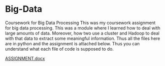 # Big-Data
Coursework for Big Data Processing
This was my coursework assignment for big data processing. This was a module where I learned how to deal with large amounts of data. Moreover, how two use a cluster and Hadoop to deal with that data to extract some meaningful information. Thus all the files here are in python and the assignment is attached below. Thus you can understand what each file of code is supposed to do.

[ASSIGNMENT.docx](https://github.com/Amrit-Code/Big-Data/files/8055609/ASSIGNMENT.docx)
